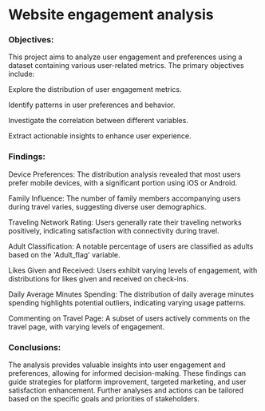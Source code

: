 # Website engagement analysis

### Objectives:

This project aims to analyze user engagement and preferences using a dataset containing various user-related metrics. The primary objectives include:

Explore the distribution of user engagement metrics.

Identify patterns in user preferences and behavior.

Investigate the correlation between different variables.

Extract actionable insights to enhance user experience.

### Findings:

Device Preferences: The distribution analysis revealed that most users prefer mobile devices, with a significant portion using iOS or Android.

Family Influence: The number of family members accompanying users during travel varies, suggesting diverse user demographics.

Traveling Network Rating: Users generally rate their traveling networks positively, indicating satisfaction with connectivity during travel.

Adult Classification: A notable percentage of users are classified as adults based on the 'Adult_flag' variable.

Likes Given and Received: Users exhibit varying levels of engagement, with distributions for likes given and received on check-ins.

Daily Average Minutes Spending: The distribution of daily average minutes spending highlights potential outliers, indicating varying usage patterns.

Commenting on Travel Page: A subset of users actively comments on the travel page, with varying levels of engagement.

### Conclusions:
The analysis provides valuable insights into user engagement and preferences, allowing for informed decision-making. These findings can guide strategies for platform improvement, targeted marketing, and user satisfaction enhancement. Further analyses and actions can be tailored based on the specific goals and priorities of stakeholders.
